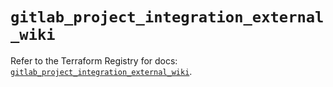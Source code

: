 # `gitlab_project_integration_external_wiki`

Refer to the Terraform Registry for docs: [`gitlab_project_integration_external_wiki`](https://registry.terraform.io/providers/gitlabhq/gitlab/18.1.1/docs/resources/project_integration_external_wiki).
